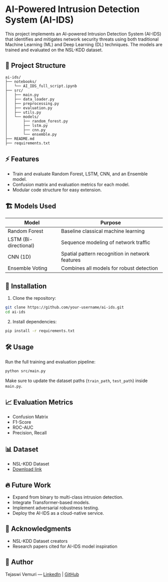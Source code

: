 
# AI-Powered Intrusion Detection System (AI-IDS)

This project implements an AI-powered Intrusion Detection System (AI-IDS) that identifies and mitigates network security threats using both traditional Machine Learning (ML) and Deep Learning (DL) techniques.
The models are trained and evaluated on the NSL-KDD dataset.

## 📂 Project Structure

```
ai-ids/
├── notebooks/
│   └── AI_IDS_full_script.ipynb
├── src/
│   ├── main.py
│   ├── data_loader.py
│   ├── preprocessing.py
│   ├── evaluation.py
│   ├── utils.py
│   └── models/
│       ├── random_forest.py
│       ├── lstm.py
│       ├── cnn.py
│       └── ensemble.py
├── README.md
├── requirements.txt
```

## ⚡ Features

- Train and evaluate Random Forest, LSTM, CNN, and an Ensemble model.
- Confusion matrix and evaluation metrics for each model.
- Modular code structure for easy extension.

## 🏗️ Models Used

| Model | Purpose |
|-------------------|---------|
| Random Forest | Baseline classical machine learning |
| LSTM (Bi-directional) | Sequence modeling of network traffic |
| CNN (1D) | Spatial pattern recognition in network features |
| Ensemble Voting | Combines all models for robust detection |

## 🧹 Installation

1. Clone the repository:
```bash
git clone https://github.com/your-username/ai-ids.git
cd ai-ids
```

2. Install dependencies:
```bash
pip install -r requirements.txt
```

## 🛠️ Usage

Run the full training and evaluation pipeline:
```bash
python src/main.py
```

Make sure to update the dataset paths (`train_path`, `test_path`) inside `main.py`.

## 📈 Evaluation Metrics

- Confusion Matrix
- F1-Score
- ROC-AUC
- Precision, Recall

## 📊 Dataset

- NSL-KDD Dataset
- [Download link](https://www.unb.ca/cic/datasets/nsl.html)

## 🔥 Future Work

- Expand from binary to multi-class intrusion detection.
- Integrate Transformer-based models.
- Implement adversarial robustness testing.
- Deploy the AI-IDS as a cloud-native service.

## 🙌 Acknowledgments

- NSL-KDD Dataset creators
- Research papers cited for AI-IDS model inspiration

## 🧠 Author
Tejaswi Vemuri — [LinkedIn](https://linkedin.com/in/tejaswi-vemuri-69677a152) | [GitHub](https://github.com/tejaswivemuri)

